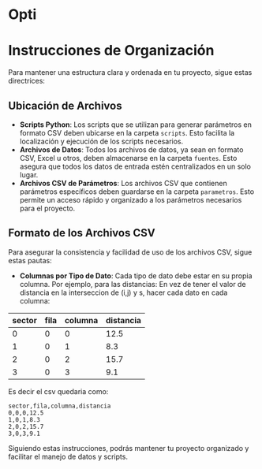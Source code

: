 # Opti
# Instrucciones de Organización

Para mantener una estructura clara y ordenada en tu proyecto, sigue estas directrices:

## Ubicación de Archivos

- **Scripts Python**: Los scripts que se utilizan para generar parámetros en formato CSV deben ubicarse en la carpeta `scripts`. Esto facilita la localización y ejecución de los scripts necesarios.
- **Archivos de Datos**: Todos los archivos de datos, ya sean en formato CSV, Excel u otros, deben almacenarse en la carpeta `fuentes`. Esto asegura que todos los datos de entrada estén centralizados en un solo lugar.
- **Archivos CSV de Parámetros**: Los archivos CSV que contienen parámetros específicos deben guardarse en la carpeta `parametros`. Esto permite un acceso rápido y organizado a los parámetros necesarios para el proyecto.

## Formato de los Archivos CSV

Para asegurar la consistencia y facilidad de uso de los archivos CSV, sigue estas pautas:

- **Columnas por Tipo de Dato**: Cada tipo de dato debe estar en su propia columna. Por ejemplo, para las distancias:
En vez de tener el valor de distancia en la interseccion de (i,j) y s, hacer cada dato en cada columna:


| sector | fila | columna | distancia |
|--------|------|---------|-----------|
| 0      | 0    | 0       | 12.5      |
| 1      | 0    | 1       | 8.3       |
| 2      | 0    | 2       | 15.7      |
| 3      | 0    | 3       | 9.1       |


Es decir el csv quedaria como:
```
sector,fila,columna,distancia
0,0,0,12.5
1,0,1,8.3
2,0,2,15.7
3,0,3,9.1
```

Siguiendo estas instrucciones, podrás mantener tu proyecto organizado y facilitar el manejo de datos y scripts.